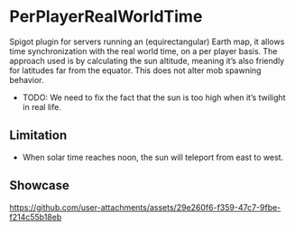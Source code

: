 # PerPlayerRealWorldTime
Spigot plugin for servers running an (equirectangular) Earth map, it allows time synchronization with the real world time, on a per player basis. The approach used is by calculating the sun altitude, meaning it’s also friendly for latitudes far from the equator. This does not alter mob spawning behavior.
- TODO: We need to fix the fact that the sun is too high when it’s twilight in real life.

## Limitation
- When solar time reaches noon, the sun will teleport from east to west.

## Showcase
https://github.com/user-attachments/assets/29e260f6-f359-47c7-9fbe-f214c55b18eb

